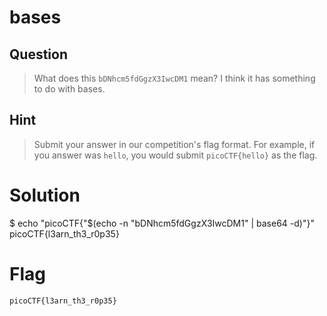 # bases
## Question
>What does this `bDNhcm5fdGgzX3IwcDM1` mean? I think it has something to do with bases.

## Hint
>Submit your answer in our competition's flag format. For example, if you answer was `hello`, you would submit `picoCTF{hello}` as the flag.

# Solution
$ echo "picoCTF{"$(echo -n "bDNhcm5fdGgzX3IwcDM1" | base64 -d)"}"
picoCTF{l3arn_th3_r0p35}

# Flag
`picoCTF{l3arn_th3_r0p35}`
